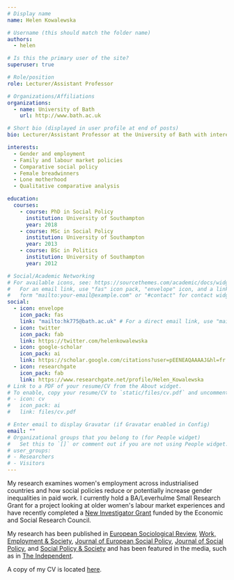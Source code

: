 ```yaml
---
# Display name
name: Helen Kowalewska

# Username (this should match the folder name)
authors:
  - helen

# Is this the primary user of the site?
superuser: true

# Role/position
role: Lecturer/Assistant Professor

# Organizations/Affiliations
organizations:
  - name: University of Bath
    url: http://www.bath.ac.uk

# Short bio (displayed in user profile at end of posts)
bio: Lecturer/Assistant Professor at the University of Bath with interests in comparative social policy, gender and employment.

interests:
  - Gender and employment
  - Family and labour market policies
  - Comparative social policy
  - Female breadwinners
  - Lone motherhood
  - Qualitative comparative analysis

education:
  courses:
    - course: PhD in Social Policy
      institution: University of Southampton
      year: 2018
    - course: MSc in Social Policy
      institution: University of Southampton
      year: 2013
    - course: BSc in Politics
      institution: University of Southampton
      year: 2012

# Social/Academic Networking
# For available icons, see: https://sourcethemes.com/academic/docs/widgets/#icons
#   For an email link, use "fas" icon pack, "envelope" icon, and a link in the
#   form "mailto:your-email@example.com" or "#contact" for contact widget.
social:
  - icon: envelope
    icon_pack: fas
    link: "mailto:hk775@bath.ac.uk" # For a direct email link, use "mailto:test@example.org".
  - icon: twitter
    icon_pack: fab
    link: https://twitter.com/helenkowalewska
  - icon: google-scholar
    icon_pack: ai
    link: https://scholar.google.com/citations?user=pEENEAQAAAAJ&hl=fr
  - icon: researchgate
    icon_pack: fab
    link: https://www.researchgate.net/profile/Helen_Kowalewska
# Link to a PDF of your resume/CV from the About widget.
# To enable, copy your resume/CV to `static/files/cv.pdf` and uncomment the lines below.
# - icon: cv
#   icon_pack: ai
#   link: files/cv.pdf

# Enter email to display Gravatar (if Gravatar enabled in Config)
email: ""
# Organizational groups that you belong to (for People widget)
#   Set this to `[]` or comment out if you are not using People widget.
# user_groups:
# - Researchers
# - Visitors
---
```


My research examines women's employment across industrialised countries and how social policies reduce or potentially increase gender inequalities in paid work. I currently hold a BA/Leverhulme Small Research Grant for a project looking at older women's labour market experiences and have recently completed a [New Investigator Grant](https://helenkowalewska.uk/project/esrc-new-investigators-grant/) funded by the Economic and Social Research Council.

My research has been published in [European Sociological Review](https://doi.org/10.1093/esr/jcad034), [Work, Employment & Society](https://doi.org/10.1177%2F0950017020971221), [Journal of European Social Policy](https://doi.org/10.1177/0958928716673316), [Journal of Social Policy](https://doi.org/10.1017/S0047279419000722), and [Social Policy & Society](https://doi.org/10.1017/S1474746415000330) and has been featured in the media, such as in [The Independent](https://www.independent.co.uk/news/uk/home-news/unemployed-men-masculinity-gender-roles-b2364228.html).

A copy of my CV is located [here](https://drive.google.com/file/d/1yP0_IyYIPNgpsKx3aDsk7Cy4_h0R0bB-/view).
